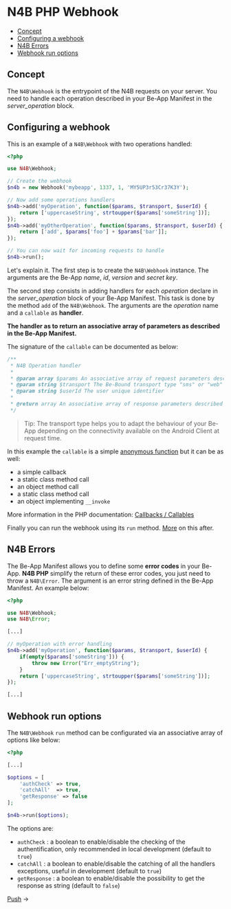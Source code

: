 # N4B PHP Webhook
- [Concept](#concept)
- [Configuring a webhook](#configuring-a-webhook)
- [N4B Errors](#n4b-errors)
- [Webhook run options](#webhook-run-options)

## Concept
The `N4B\Webhook` is the entrypoint of the N4B requests on your server. 
You need to handle each operation described in your Be-App Manifest in the _server_operation_ block.

## Configuring a webhook
This is an example of a `N4B\Webhook` with two operations handled:
```php
<?php

use N4B\Webhook;

// Create the webhook
$n4b = new Webhook('mybeapp', 1337, 1, 'MY5UP3r53Cr37K3Y');

// Now add some operations handlers
$n4b->add('myOperation', function($params, $transport, $userId) {
	return ['uppercaseString', strtoupper($params['someString'])];
});
$n4b->add('myOtherOperation', function($params, $transport, $userId) {
	return ['add', $params['foo'] + $params['bar']];
});

// You can now wait for incoming requests to handle
$n4b->run();
```
Let's explain it. The first step is to create the `N4B\Webhook` instance. The arguments are the Be-App _name_, 
_id_, _version_ and _secret key_.

The second step consists in adding handlers for each _operation_ declare in the _server_operation_ block 
of your Be-App Manifest. This task is done by the method `add` of the `N4B\Webhook`. The arguments are 
the _operation_ name and a `callable` as **handler**. 

**The handler as to return an associative array of parameters as described in the Be-App Manifest.**

The signature of the `callable` can be documented as below:
```php
/**
 * N4B Operation handler 
 * 
 * @param array $params An associative array of request parameters described in the Be-App Manifest
 * @param string $transport The Be-Bound transport type "sms" or "web"
 * @param string $userId The user unique identifier
 *
 * @return array An associative array of response parameters described in the Be-App Manifest
 */
```

> Tip: The transport type helps you to adapt the behaviour of your Be-App depending on the connectivity available 
on the Android Client at request time.

In this example the `callable` is a simple [anonymous function](http://php.net/manual/en/functions.anonymous.php) 
but it can be as well:
- a simple callback
- a static class method call
- an object method call
- a static class method call
- an object implementing `__invoke`

More information in the PHP documentation: [Callbacks / Callables](http://php.net/manual/en/language.types.callable.php)

Finally you can run the webhook using its `run` method. [More](#webhook-run-options) on this after.

## N4B Errors
The Be-App Manifest allows you to define some **error codes** in your Be-App. 
**N4B PHP** simplify the return of these error codes, you just need to throw a `N4B\Error`. The argument is an 
error string defined in the Be-App Manifest. An example below:
```php
<?php

use N4B\Webhook;
use N4B\Error;

[...]

// myOperation with error handling
$n4b->add('myOperation', function($params, $transport, $userId) {
	if(empty($params['someString'])) {
		throw new Error("Err_emptyString");
	}
	return ['uppercaseString', strtoupper($params['someString'])];
});

[...]
```

## Webhook run options
The `N4B\Webhook` `run` method can be configurated via an associative array of options like below:
```php
<?php

[...]

$options = [
    'authCheck' => true,
    'catchAll'  => true,
    'getResponse' => false
];

$n4b->run($options);
```
The options are:
- `authCheck` : a boolean to enable/disable the checking of the authentification, 
only recommended in local development (default to `true`)
- `catchAll` : a boolean to enable/disable the catching of all the handlers exceptions, 
useful in development (default to `true`)
- `getResponse` : a boolean to enable/disable the possibility to get the response as string (default to `false`)

[Push](02-push.md) &rarr;

